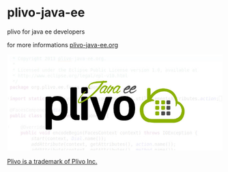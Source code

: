 plivo-java-ee
=============

plivo for java ee developers

for more informations <a href="http://www.plivo-java-ee.org/">plivo-java-ee.org</a>


<img src="docs/plivo_javaee_im.jpg">

<a href="http://www.plivo.com/">Plivo is a trademark of Plivo Inc.</a>
